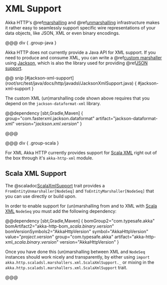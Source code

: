 # XML Support

Akka HTTP's @ref[marshalling](marshalling.md) and @ref[unmarshalling](unmarshalling.md)
infrastructure makes it rather easy to seamlessly support specific wire representations of your data objects, like JSON,
XML or even binary encodings.

@@@ div { .group-java }

Akka HTTP does not currently provide a Java API for XML support. If you need to
produce and consume XML, you can write a @ref[custom marshaller](marshalling.md#custom-marshallers)
using [Jackson], which is also the library used for providing @ref[JSON support](json-support.md#jackson-support).

@@ snip [#jackson-xml-support] ($root$/src/test/java/docs/http/javadsl/JacksonXmlSupport.java) { #jackson-xml-support }

The custom XML (un)marshalling code shown above requires that you depend on the `jackson-dataformat-xml` library.

@@dependency [sbt,Gradle,Maven] {
  group="com.fasterxml.jackson.dataformat"
  artifact="jackson-dataformat-xml"
  version="$jackson.xml.version$"
}

@@@

@@@ div { .group-scala }

For XML Akka HTTP currently provides support for [Scala XML][scala-xml] right out of the box through it's
`akka-http-xml` module.

## Scala XML Support

The @scaladoc[ScalaXmlSupport](akka.http.scaladsl.marshallers.xml.ScalaXmlSupport) trait provides a `FromEntityUnmarshaller[NodeSeq]` and `ToEntityMarshaller[NodeSeq]` that
you can use directly or build upon.

In order to enable support for (un)marshalling from and to XML with [Scala XML][scala-xml] `NodeSeq` you must add
the following dependency:

@@dependency [sbt,Gradle,Maven] {
  bomGroup2="com.typesafe.akka" bomArtifact2="akka-http-bom_$scala.binary.version$" bomVersionSymbols2="AkkaHttpVersion"
  symbol="AkkaHttpVersion"
  value="$project.version$"
  group="com.typesafe.akka"
  artifact="akka-http-xml_$scala.binary.version$"
  version="AkkaHttpVersion"
}

Once you have done this (un)marshalling between XML and `NodeSeq` instances should work nicely and transparently,
by either using `import akka.http.scaladsl.marshallers.xml.ScalaXmlSupport._` or mixing in the
`akka.http.scaladsl.marshallers.xml.ScalaXmlSupport` trait.

@@@

 [scala-xml]: https://github.com/scala/scala-xml
 [jackson]: https://github.com/FasterXML/jackson
